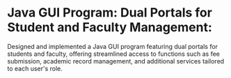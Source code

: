 # Java GUI Program: Dual Portals for Student and Faculty Management:
Designed and implemented a Java GUI program featuring dual portals for students and faculty, offering streamlined access to functions such as fee submission, academic record management, and additional services tailored to each user's role.
